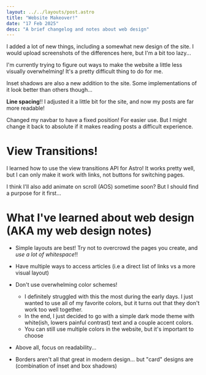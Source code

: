 ```yaml
---
layout: ../../layouts/post.astro
title: "Website Makeover!"
date: "17 Feb 2025"
desc: "A brief changelog and notes about web design"
---
```


I added a lot of new things, including a somewhat new design of the site. I would upload screenshots of the differences here, but I'm a bit too lazy...

I'm currently trying to figure out ways to make the website a little less visually overwhelming! It's a pretty difficult thing to do for me. 

Inset shadows are also a new addition to the site. Some implementations of it look better than others though...

**Line spacing**!! I adjusted it a little bit for the site, and now my posts are far more readable! 

Changed my navbar to have a fixed position! For easier use. But I might change it back to absolute if it makes reading posts a difficult experience.


# View Transitions!
I learned how to use the view transitions API for Astro! It works pretty well, but I can only make it work with links, not buttons for switching pages. 

I think I'll also add animate on scroll (AOS) sometime soon? But I should find a purpose for it first...

# What I've learned about web design (AKA my web design notes)

- Simple layouts are best! Try not to overcrowd the pages you create, and *use a lot of whitespace*!!

- Have multiple ways to access articles (i.e a direct list of links vs a more visual layout)

- Don't use overwhelming color schemes!
    - I definitely struggled with this the most during the early days. I just wanted to use all of my favorite colors, but it turns out that they don't work too well together.
    - In the end, I just decided to go with a simple dark mode theme with white(ish, lowers painful contrast) text and a couple accent colors. 
    - You can still use multiple colors in the website, but it's important to choose

- Above all, focus on readability...

- Borders aren't all that great in modern design... but "card" designs are (combination of inset and box shadows)
